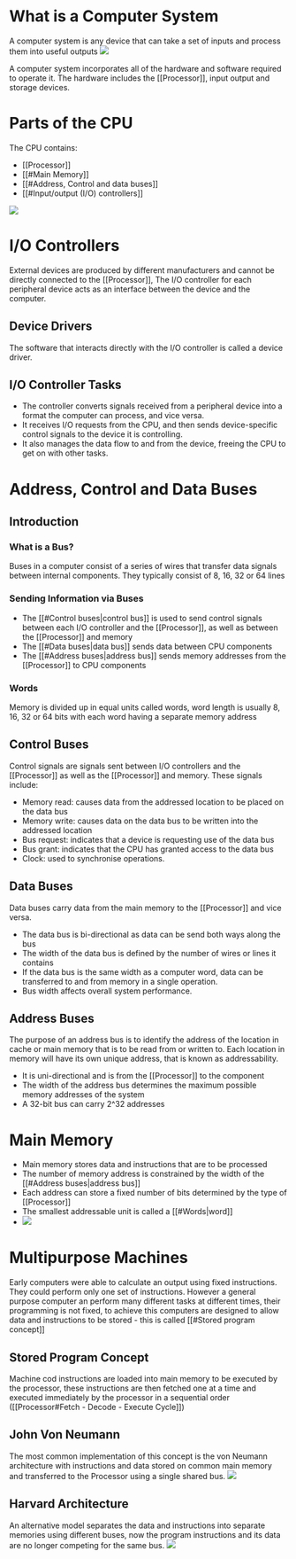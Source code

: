# What is a Computer System

A computer system is any device that can take a set of inputs and process them into useful outputs
![](https://i.imgur.com/Z8C3XBI.png)

A computer system incorporates all of the hardware and software required to operate it. The hardware includes the [[Processor]], input output and storage devices.

# Parts of the CPU

The CPU contains:
- [[Processor]]
- [[#Main Memory]]
- [[#Address, Control and data buses]]
- [[#Input/output (I/O) controllers]]

![](https://i.imgur.com/CFfOStW.png)

# I/O Controllers

External devices are produced by different manufacturers and cannot be directly connected to the [[Processor]], The I/O controller for each peripheral device acts as an interface between the device and the computer.

## Device Drivers

The software that interacts directly with the I/O controller is called a device driver.

## I/O Controller Tasks

- The controller converts signals received from a peripheral device into a format the computer can process, and vice versa.
- It receives I/O requests from the CPU, and then sends device-specific control signals to the device it is controlling.
- It also manages the data flow to and from the device, freeing the CPU to get on with other tasks.

# Address, Control and Data Buses

## Introduction

### What is a Bus?

Buses in a computer consist of a series of wires that transfer data signals between internal components. They typically consist of 8, 16, 32 or 64 lines

### Sending Information via Buses

- The [[#Control buses|control bus]] is used to send control signals between each I/O controller and the [[Processor]], as well as between the [[Processor]] and memory
- The [[#Data buses|data bus]] sends data between CPU components
- The [[#Address buses|address bus]] sends memory addresses from the [[Processor]] to CPU components

### Words

Memory is divided up in equal units called words, word length is usually 8, 16, 32 or 64 bits with each word having a separate memory address

## Control Buses

Control signals are signals sent between I/O controllers and the [[Processor]] as well as the [[Processor]] and memory. These signals include:
- Memory read: causes data from the addressed location to be placed on the data bus
- Memory write: causes data on the data bus to be written into the addressed location
- Bus request: indicates that a device is requesting use of the data bus
- Bus grant: indicates that the CPU has granted access to the data bus
- Clock: used to synchronise operations.

## Data Buses

Data buses carry data from the main memory to the [[Processor]] and vice versa.
- The data bus is bi-directional as data can be send both ways along the bus
- The width of the data bus is defined by the number of wires or lines it contains
- If the data bus is the same width as a computer word, data can be transferred to and from memory in a single operation.
- Bus width affects overall system performance.

## Address Buses

The purpose of an address bus is to identify the address of the location in cache or main memory that is to be read from or written to. Each location in memory will have its own unique address, that is known as addressability.
- It is uni-directional and is from the [[Processor]] to the component
- The width of the address bus determines the maximum possible memory addresses of the system
- A 32-bit bus can carry 2^32 addresses

# Main Memory

- Main memory stores data and instructions that are to be processed
- The number of memory address is constrained by the width of the [[#Address buses|address bus]]
- Each address can store a fixed number of bits determined by the type of [[Processor]]
- The smallest addressable unit is called a [[#Words|word]]
- ![](https://i.imgur.com/q4t50Qe.png)

# Multipurpose Machines

Early computers were able to calculate an output using fixed instructions. They could perform only one set of instructions. However a general purpose computer an perform many different tasks at different times, their programming is not fixed, to achieve this computers are designed to allow data and instructions to be stored - this is called [[#Stored program concept]]

## Stored Program Concept

Machine cod instructions are loaded into main memory to be executed by the processor, these instructions are then fetched one at a time and executed immediately by the processor in a sequential order ([[Processor#Fetch - Decode - Execute Cycle]])

## John Von Neumann

The most common implementation of this concept is the von Neumann architecture with instructions and data stored on common main memory and transferred to the Processor using a single shared bus.
![](https://i.imgur.com/VCnh5SM.png)

## Harvard Architecture

An alternative model separates the data and instructions into separate memories using different buses, now the program instructions and its data are no longer competing for the same bus.
![](https://i.imgur.com/vzh3oRU.png)

